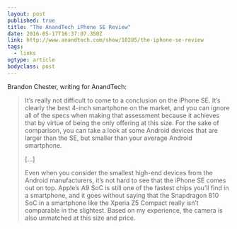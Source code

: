 ```yaml
---
layout: post 
published: true 
title: "The AnandTech iPhone SE Review" 
date: 2016-05-17T16:37:07.350Z 
link: http://www.anandtech.com/show/10285/the-iphone-se-review 
tags:
  - links
ogtype: article 
bodyclass: post 
---
```


Brandon Chester, writing for AnandTech:

> It’s really not difficult to come to a conclusion on the iPhone SE. It’s clearly the best 4-inch smartphone on the market, and you can ignore all of the specs when making that assessment because it achieves that by virtue of being the only offering at this size. For the sake of comparison, you can take a look at some Android devices that are larger than the SE, but smaller than your average Android smartphone.
> 
> [...]
> 
> Even when you consider the smallest high-end devices from the Android manufacturers, it’s not hard to see that the iPhone SE comes out on top. Apple’s A9 SoC is still one of the fastest chips you’ll find in a smartphone, and it goes without saying that the Snapdragon 810 SoC in a smartphone like the Xperia Z5 Compact really isn’t comparable in the slightest. Based on my experience, the camera is also unmatched at this size and price.
